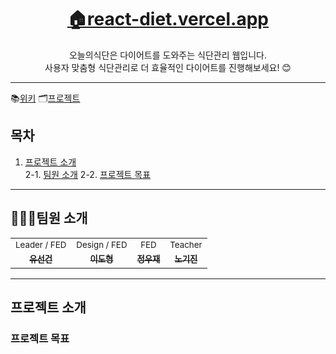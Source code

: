 <h1 align='middle'><a href='https://react-diet.vercel.app'>🏠react-diet.vercel.app</a></h1>
<p align='middle'>
오늘의식단은 다이어트를 도와주는 식단관리 웹입니다.<br>
사용자 맞춤형 식단관리로 더 효율적인 다이어트를 진행해보세요! 😊
</p>

---

📚[위키](https://github.com/tjsrjs8282/react_diet/wiki)
🗂[프로젝트](https://github.com/tjsrjs8282/react_diet/projects)

## 목차

1. [프로젝트 소개](#프로젝트-소개)  
   2-1. [팀원 소개](#팀원-소개)
   2-2. [프로젝트 목표](#프로젝트-목표)


---

## 👨‍👨‍👧팀원 소개

<table>
  <tr>
  <td align="center">
  <sub>
    Leader / FED
  </sub>
  </td>
  <td align="center">
  <sub>
    Design / FED 
  </sub>
  </td>
  <td align="center">
  <sub>
    FED
  </sub>
  </td>
  <td align="center">
  <sub>
    Teacher
  </sub>
  </td>
  </tr>
  <tr>
    <td align="center"><a href="https://github.com/tjsrjs8282"><sub><b>유선건</b></sub></a><br /></td>
    <td align="center"><a href="https://github.com/Shape2ee"><sub><b>이도형</b></sub></a><br /></td>
    <td align="center"><a href="https://github.com/dog2789"><sub><b>정우재</b></sub></a><br /></td>
    <td align="center"><a href="https://github.com/soomgo-chloe"><sub><b>노기진</b></sub></a><br /></td>
  </tr>
    <!--  <tr>
  <td align="center">
    <sub>
    <a href="">오늘의식단 유선건 소개서</a></sub>
  </td>
  <td align="center">
    <sub>
    <a href="">오늘의식단 이도형 소개서</a></sub>
  </td>
  <td align="center">
    <sub>
    <a href="">오늘의식단 정우재 소개서</a></sub>
  </td>
  <td align="center">
    <sub>
    <a href="">오늘의식단 노기진 소개서</a></sub>
  </td>
  </tr>-->
</table>

---

## 프로젝트 소개

### 프로젝트 목표

